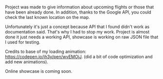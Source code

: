 Project was made to give information about upcoming flights or those that have been already done. In addition, thanks to the Google API, you could check the last known location on the map.

Unfortunately it's just a concept because API that I found didn't work as documentation said. That's why I had to stop my work. Project is almost done it just needs a working API, showcase is working on raw JSON file that I used for testing.

Credits to base of my loading animation: https://codepen.io/jh3y/pen/wvEMOjJ. (did a bit of code optimization and add new animations).

Online showcase is coming soon.
